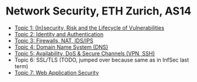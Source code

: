 Network Security, ETH Zurich, AS14
========

- [Topic 1: (In)security, Risk and the Lifecycle of Vulnerabilities](topic1.md)
- [Topic 2: Identity and Authentication](topic2.md)
- [Topic 3: Firewalls, NAT, IDS/IPS](topic3.md)
- [Topic 4: Domain Name System (DNS)](topic4.md)
- [Topic 5: Availability, DoS & Secure Channels (VPN, SSH)](topic5.md)
- Topic 6: SSL/TLS (TODO, jumped over because same as in InfSec last term)
- [Topic 7: Web Application Security](topic7.md)
